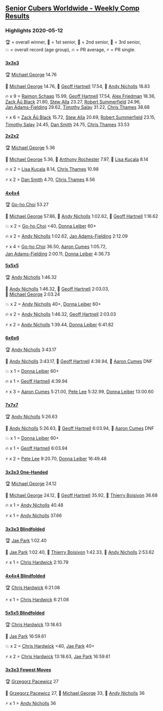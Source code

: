 <style>table {white-space: nowrap;}</style>
<link rel="stylesheet" type="text/css" href="/scw-comp/css/flags.css" />

## [Senior Cubers Worldwide - Weekly Comp Results](/scw-comp/results/)
### Highlights 2020-05-12

<span style="white-space: nowrap;">🏆 = overall winner</span>, <span style="white-space: nowrap;">🥇 = 1st senior</span>, <span style="white-space: nowrap;">🥈 = 2nd senior</span>, <span style="white-space: nowrap;">🥉 = 3rd senior</span>, <span style="white-space: nowrap;">💥 = overall record (age group)</span>, <span style="white-space: nowrap;">🔥 = PR average</span>, <span style="white-space: nowrap;">⚡ = PR single</span>.

#### [3x3x3](333.md)

<span style="white-space: nowrap;">🏆 [Michael George](../../persons/michael_george/333.md) 14.76</span>

<span style="white-space: nowrap;">🥇 [Michael George](../../persons/michael_george/333.md) 14.76</span>, <span style="white-space: nowrap;">🥈 [Geoff Hartnell](../../persons/geoff_hartnell/333.md) 17.54</span>, <span style="white-space: nowrap;">🥉 [Andy Nicholls](../../persons/andy_nicholls/333.md) 18.83</span>

🔥 x 9 = <span style="white-space: nowrap;">[Raimon Schaap](../../persons/raimon_schaap/333.md) 15.99</span>, <span style="white-space: nowrap;">[Geoff Hartnell](../../persons/geoff_hartnell/333.md) 17.54</span>, <span style="white-space: nowrap;">[Alex Friedman](../../persons/alex_friedman/333.md) 18.36</span>, <span style="white-space: nowrap;">[Zack Âû Black](../../persons/zack_au_black/333.md) 21.80</span>, <span style="white-space: nowrap;">[Stew Alla](../../persons/stew_alla/333.md) 23.27</span>, <span style="white-space: nowrap;">[Robert Summerfield](../../persons/robert_summerfield/333.md) 24.96</span>, <span style="white-space: nowrap;">[Jan Adams-Fielding](../../persons/jan_adams_fielding/333.md) 29.62</span>, <span style="white-space: nowrap;">[Timothy Salay](../../persons/timothy_salay/333.md) 31.22</span>, <span style="white-space: nowrap;">[Chris Thames](../../persons/chris_thames/333.md) 38.68</span>

⚡ x 6 = <span style="white-space: nowrap;">[Zack Âû Black](../../persons/zack_au_black/333.md) 15.72</span>, <span style="white-space: nowrap;">[Stew Alla](../../persons/stew_alla/333.md) 20.69</span>, <span style="white-space: nowrap;">[Robert Summerfield](../../persons/robert_summerfield/333.md) 23.15</span>, <span style="white-space: nowrap;">[Timothy Salay](../../persons/timothy_salay/333.md) 24.45</span>, <span style="white-space: nowrap;">[Dan Smith](../../persons/dan_smith/333.md) 24.75</span>, <span style="white-space: nowrap;">[Chris Thames](../../persons/chris_thames/333.md) 33.53</span>

#### [2x2x2](222.md)

<span style="white-space: nowrap;">🏆 [Michael George](../../persons/michael_george/222.md) 5.36</span>

<span style="white-space: nowrap;">🥇 [Michael George](../../persons/michael_george/222.md) 5.36</span>, <span style="white-space: nowrap;">🥈 [Anthony Rochester](../../persons/anthony_rochester/222.md) 7.97</span>, <span style="white-space: nowrap;">🥉 [Lisa Kucala](../../persons/lisa_kucala/222.md) 8.14</span>

🔥 x 2 = <span style="white-space: nowrap;">[Lisa Kucala](../../persons/lisa_kucala/222.md) 8.14</span>, <span style="white-space: nowrap;">[Chris Thames](../../persons/chris_thames/222.md) 10.98</span>

⚡ x 2 = <span style="white-space: nowrap;">[Dan Smith](../../persons/dan_smith/222.md) 4.70</span>, <span style="white-space: nowrap;">[Chris Thames](../../persons/chris_thames/222.md) 8.56</span>

#### [4x4x4](444.md)

<span style="white-space: nowrap;">🏆 [Go-ho Choi](../../persons/go_ho_choi/444.md) 53.27</span>

<span style="white-space: nowrap;">🥇 [Michael George](../../persons/michael_george/444.md) 57.86</span>, <span style="white-space: nowrap;">🥈 [Andy Nicholls](../../persons/andy_nicholls/444.md) 1:02.62</span>, <span style="white-space: nowrap;">🥉 [Geoff Hartnell](../../persons/geoff_hartnell/444.md) 1:16.62</span>

💥 x 2 = <span style="white-space: nowrap;">[Go-ho Choi](../../persons/go_ho_choi/444.md) <40</span>, <span style="white-space: nowrap;">[Donna Leiber](../../persons/donna_leiber/444.md) 60+</span>

🔥 x 2 = <span style="white-space: nowrap;">[Andy Nicholls](../../persons/andy_nicholls/444.md) 1:02.62</span>, <span style="white-space: nowrap;">[Jan Adams-Fielding](../../persons/jan_adams_fielding/444.md) 2:12.09</span>

⚡ x 4 = <span style="white-space: nowrap;">[Go-ho Choi](../../persons/go_ho_choi/444.md) 36.50</span>, <span style="white-space: nowrap;">[Aaron Cumes](../../persons/aaron_cumes/444.md) 1:05.72</span>, <span style="white-space: nowrap;">[Jan Adams-Fielding](../../persons/jan_adams_fielding/444.md) 2:00.11</span>, <span style="white-space: nowrap;">[Donna Leiber](../../persons/donna_leiber/444.md) 4:36.73</span>

#### [5x5x5](555.md)

<span style="white-space: nowrap;">🏆 [Andy Nicholls](../../persons/andy_nicholls/555.md) 1:46.32</span>

<span style="white-space: nowrap;">🥇 [Andy Nicholls](../../persons/andy_nicholls/555.md) 1:46.32</span>, <span style="white-space: nowrap;">🥈 [Geoff Hartnell](../../persons/geoff_hartnell/555.md) 2:03.03</span>, <span style="white-space: nowrap;">🥉 [Michael George](../../persons/michael_george/555.md) 2:03.24</span>

💥 x 2 = <span style="white-space: nowrap;">[Andy Nicholls](../../persons/andy_nicholls/555.md) 40+</span>, <span style="white-space: nowrap;">[Donna Leiber](../../persons/donna_leiber/555.md) 60+</span>

🔥 x 2 = <span style="white-space: nowrap;">[Andy Nicholls](../../persons/andy_nicholls/555.md) 1:46.32</span>, <span style="white-space: nowrap;">[Geoff Hartnell](../../persons/geoff_hartnell/555.md) 2:03.03</span>

⚡ x 2 = <span style="white-space: nowrap;">[Andy Nicholls](../../persons/andy_nicholls/555.md) 1:39.44</span>, <span style="white-space: nowrap;">[Donna Leiber](../../persons/donna_leiber/555.md) 6:41.82</span>

#### [6x6x6](666.md)

<span style="white-space: nowrap;">🏆 [Andy Nicholls](../../persons/andy_nicholls/666.md) 3:43.17</span>

<span style="white-space: nowrap;">🥇 [Andy Nicholls](../../persons/andy_nicholls/666.md) 3:43.17</span>, <span style="white-space: nowrap;">🥈 [Geoff Hartnell](../../persons/geoff_hartnell/666.md) 4:39.94</span>, <span style="white-space: nowrap;">🥉 [Aaron Cumes](../../persons/aaron_cumes/666.md) DNF</span>

💥 x 1 = <span style="white-space: nowrap;">[Donna Leiber](../../persons/donna_leiber/666.md) 60+</span>

🔥 x 1 = <span style="white-space: nowrap;">[Geoff Hartnell](../../persons/geoff_hartnell/666.md) 4:39.94</span>

⚡ x 3 = <span style="white-space: nowrap;">[Aaron Cumes](../../persons/aaron_cumes/666.md) 5:21.00</span>, <span style="white-space: nowrap;">[Pete Lee](../../persons/pete_lee/666.md) 5:32.99</span>, <span style="white-space: nowrap;">[Donna Leiber](../../persons/donna_leiber/666.md) 13:00.60</span>

#### [7x7x7](777.md)

<span style="white-space: nowrap;">🏆 [Andy Nicholls](../../persons/andy_nicholls/777.md) 5:26.63</span>

<span style="white-space: nowrap;">🥇 [Andy Nicholls](../../persons/andy_nicholls/777.md) 5:26.63</span>, <span style="white-space: nowrap;">🥈 [Geoff Hartnell](../../persons/geoff_hartnell/777.md) 6:03.94</span>, <span style="white-space: nowrap;">🥉 [Aaron Cumes](../../persons/aaron_cumes/777.md) DNF</span>

💥 x 1 = <span style="white-space: nowrap;">[Donna Leiber](../../persons/donna_leiber/777.md) 60+</span>

🔥 x 1 = <span style="white-space: nowrap;">[Geoff Hartnell](../../persons/geoff_hartnell/777.md) 6:03.94</span>

⚡ x 2 = <span style="white-space: nowrap;">[Pete Lee](../../persons/pete_lee/777.md) 9:20.70</span>, <span style="white-space: nowrap;">[Donna Leiber](../../persons/donna_leiber/777.md) 16:49.48</span>

#### [3x3x3 One-Handed](333oh.md)

<span style="white-space: nowrap;">🏆 [Michael George](../../persons/michael_george/333oh.md) 24.12</span>

<span style="white-space: nowrap;">🥇 [Michael George](../../persons/michael_george/333oh.md) 24.12</span>, <span style="white-space: nowrap;">🥈 [Geoff Hartnell](../../persons/geoff_hartnell/333oh.md) 35.92</span>, <span style="white-space: nowrap;">🥉 [Thierry Boisivon](../../persons/thierry_boisivon/333oh.md) 36.68</span>

🔥 x 1 = <span style="white-space: nowrap;">[Andy Nicholls](../../persons/andy_nicholls/333oh.md) 40.48</span>

⚡ x 1 = <span style="white-space: nowrap;">[Andy Nicholls](../../persons/andy_nicholls/333oh.md) 37.66</span>

#### [3x3x3 Blindfolded](333bf.md)

<span style="white-space: nowrap;">🏆 [Jae Park](../../persons/jae_park/333bf.md) 1:02.40</span>

<span style="white-space: nowrap;">🥇 [Jae Park](../../persons/jae_park/333bf.md) 1:02.40</span>, <span style="white-space: nowrap;">🥈 [Thierry Boisivon](../../persons/thierry_boisivon/333bf.md) 1:42.33</span>, <span style="white-space: nowrap;">🥉 [Andy Nicholls](../../persons/andy_nicholls/333bf.md) 2:53.62</span>

⚡ x 1 = <span style="white-space: nowrap;">[Chris Hardwick](../../persons/chris_hardwick/333bf.md) 2:10.79</span>

#### [4x4x4 Blindfolded](444bf.md)

<span style="white-space: nowrap;">🏆 [Chris Hardwick](../../persons/chris_hardwick/444bf.md) 6:21.08</span>

⚡ x 1 = <span style="white-space: nowrap;">[Chris Hardwick](../../persons/chris_hardwick/444bf.md) 6:21.08</span>

#### [5x5x5 Blindfolded](555bf.md)

<span style="white-space: nowrap;">🏆 [Chris Hardwick](../../persons/chris_hardwick/555bf.md) 13:18.63</span>

<span style="white-space: nowrap;">🥇 [Jae Park](../../persons/jae_park/555bf.md) 16:59.61</span>

💥 x 2 = <span style="white-space: nowrap;">[Chris Hardwick](../../persons/chris_hardwick/555bf.md) <40</span>, <span style="white-space: nowrap;">[Jae Park](../../persons/jae_park/555bf.md) 40+</span>

⚡ x 2 = <span style="white-space: nowrap;">[Chris Hardwick](../../persons/chris_hardwick/555bf.md) 13:18.63</span>, <span style="white-space: nowrap;">[Jae Park](../../persons/jae_park/555bf.md) 16:59.61</span>

#### [3x3x3 Fewest Moves](333fm.md)

<span style="white-space: nowrap;">🏆 [Grzegorz Pacewicz](../../persons/grzegorz_pacewicz/333fm.md) 27</span>

<span style="white-space: nowrap;">🥇 [Grzegorz Pacewicz](../../persons/grzegorz_pacewicz/333fm.md) 27</span>, <span style="white-space: nowrap;">🥈 [Michael George](../../persons/michael_george/333fm.md) 33</span>, <span style="white-space: nowrap;">🥉 [Andy Nicholls](../../persons/andy_nicholls/333fm.md) 36</span>

⚡ x 1 = <span style="white-space: nowrap;">[Andy Nicholls](../../persons/andy_nicholls/333fm.md) 36</span>


<!-- Global site tag (gtag.js) - Google Analytics -->
<script async src="https://www.googletagmanager.com/gtag/js?id=UA-86348435-3"></script>
<script>window.dataLayer = window.dataLayer || []; function gtag() {dataLayer.push(arguments);} gtag('js', new Date()); gtag('config', 'UA-86348435-3');</script>

